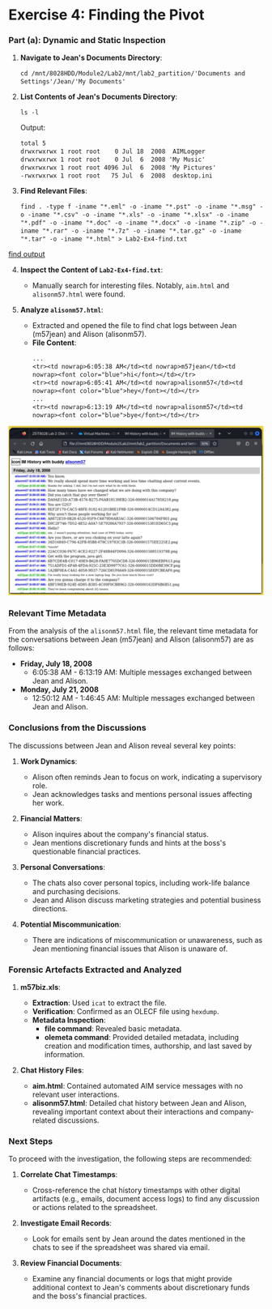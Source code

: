 # Exercise 4: Finding the Pivot

### Part (a): Dynamic and Static Inspection

1. **Navigate to Jean's Documents Directory**:
    ```shell
    cd /mnt/8028HDD/Module2/Lab2/mnt/lab2_partition/'Documents and Settings'/Jean/'My Documents'
    ```

2. **List Contents of Jean's Documents Directory**:
    ```shell
    ls -l
    ```
    Output:
    ```plaintext
    total 5
    drwxrwxrwx 1 root root    0 Jul 18  2008  AIMLogger
    drwxrwxrwx 1 root root    0 Jul  6  2008 'My Music'
    drwxrwxrwx 1 root root 4096 Jul  6  2008 'My Pictures'
    -rwxrwxrwx 1 root root   75 Jul  6  2008  desktop.ini
    ```

3. **Find Relevant Files**:
    ```shell
    find . -type f -iname "*.eml" -o -iname "*.pst" -o -iname "*.msg" -o -iname "*.csv" -o -iname "*.xls" -o -iname "*.xlsx" -o -iname "*.pdf" -o -iname "*.doc" -o -iname "*.docx" -o -iname "*.zip" -o -iname "*.rar" -o -iname "*.7z" -o -iname "*.tar.gz" -o -iname "*.tar" -o -iname "*.html" > Lab2-Ex4-find.txt
    ```
[find output](https://github.com/blackTieV2/ZEIT8028/blob/main/Labs/Lab2/OutputFiles/Lab2-Ex4-find.txt)

4. **Inspect the Content of `Lab2-Ex4-find.txt`**:
    - Manually search for interesting files. Notably, `aim.html` and `alisonm57.html` were found.

5. **Analyze `alisonm57.html`**:
    - Extracted and opened the file to find chat logs between Jean (m57jean) and Alison (alisonm57).
    - **File Content**:
        ```plaintext
        ...
        <tr><td nowrap>6:05:38 AM</td><td nowrap>m57jean</td><td nowrap><font color="blue">hi</font></td></tr>
        <tr><td nowrap>6:05:41 AM</td><td nowrap>alisonm57</td><td nowrap><font color="blue">hey</font></td></tr>
        ...
        <tr><td nowrap>6:13:19 AM</td><td nowrap>alisonm57</td><td nowrap><font color="blue">bye</font></td></tr>
        ```
  ![ScreenShot of `alisonm57.html`](https://github.com/blackTieV2/ZEIT8028/blob/main/Labs/Lab2/ScreenShots/Lab2-Ex4-alisonm57_html.JPG)
### Relevant Time Metadata

From the analysis of the `alisonm57.html` file, the relevant time metadata for the conversations between Jean (m57jean) and Alison (alisonm57) are as follows:

- **Friday, July 18, 2008**
  - 6:05:38 AM - 6:13:19 AM: Multiple messages exchanged between Jean and Alison.
- **Monday, July 21, 2008**
  - 12:50:12 AM - 1:46:45 AM: Multiple messages exchanged between Jean and Alison.

### Conclusions from the Discussions

The discussions between Jean and Alison reveal several key points:

1. **Work Dynamics**:
   - Alison often reminds Jean to focus on work, indicating a supervisory role.
   - Jean acknowledges tasks and mentions personal issues affecting her work.

2. **Financial Matters**:
   - Alison inquires about the company's financial status.
   - Jean mentions discretionary funds and hints at the boss's questionable financial practices.

3. **Personal Conversations**:
   - The chats also cover personal topics, including work-life balance and purchasing decisions.
   - Jean and Alison discuss marketing strategies and potential business directions.

4. **Potential Miscommunication**:
   - There are indications of miscommunication or unawareness, such as Jean mentioning financial issues that Alison is unaware of.

### Forensic Artefacts Extracted and Analyzed

1. **m57biz.xls**:
   - **Extraction**: Used `icat` to extract the file.
   - **Verification**: Confirmed as an OLECF file using `hexdump`.
   - **Metadata Inspection**:
     - **file command**: Revealed basic metadata.
     - **olemeta command**: Provided detailed metadata, including creation and modification times, authorship, and last saved by information.

2. **Chat History Files**:
   - **aim.html**: Contained automated AIM service messages with no relevant user interactions.
   - **alisonm57.html**: Detailed chat history between Jean and Alison, revealing important context about their interactions and company-related discussions.

### Next Steps

To proceed with the investigation, the following steps are recommended:

1. **Correlate Chat Timestamps**:
   - Cross-reference the chat history timestamps with other digital artifacts (e.g., emails, document access logs) to find any discussion or actions related to the spreadsheet.

2. **Investigate Email Records**:
   - Look for emails sent by Jean around the dates mentioned in the chats to see if the spreadsheet was shared via email.

3. **Review Financial Documents**:
   - Examine any financial documents or logs that might provide additional context to Jean's comments about discretionary funds and the boss's financial practices.

